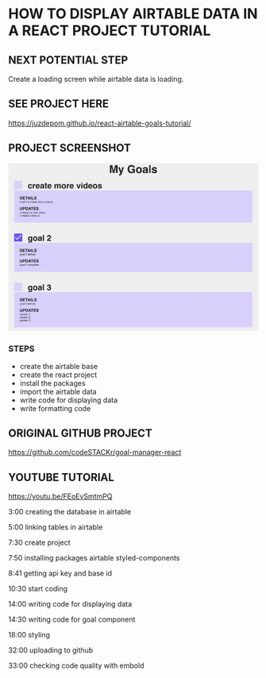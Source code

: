 
# HOW TO DISPLAY AIRTABLE DATA IN A REACT PROJECT TUTORIAL

## NEXT POTENTIAL STEP
Create a loading screen while airtable data is loading.
## SEE PROJECT HERE 
https://juzdepom.github.io/react-airtable-goals-tutorial/
## PROJECT SCREENSHOT
<img src="./readme-files/project.png">

### STEPS 
- create the airtable base
- create the react project
- install the packages
- import the airtable data
- write code for displaying data
- write formatting code

## ORIGINAL GITHUB PROJECT
https://github.com/codeSTACKr/goal-manager-react
## YOUTUBE TUTORIAL
https://youtu.be/FEoEvSmtmPQ


3:00 creating the database in airtable

5:00 linking tables in airtable

7:30 create project

7:50 installing packages airtable styled-components

8:41 getting api key and base id

10:30 start coding

14:00 writing code for displaying data

14:30 writing code for goal component

18:00 styling

32:00 uploading to github

33:00 checking code quality with embold